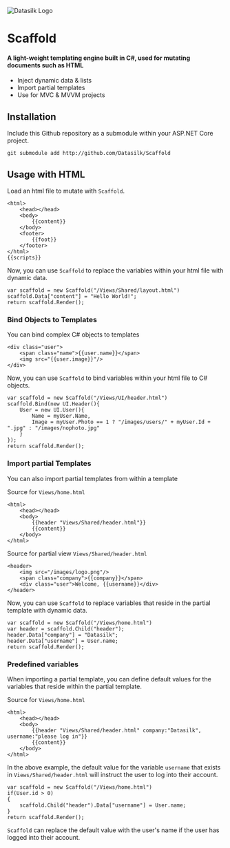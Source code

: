 ![Datasilk Logo](http://www.markentingh.com/projects/datasilk/logo.png)

# Scaffold
#### A light-weight templating engine built in C#, used for mutating documents such as HTML

* Inject dynamic data & lists
* Import partial templates
* Use for MVC & MVVM projects

## Installation
Include this Github repository as a submodule within your ASP.NET Core project.

```
git submodule add http://github.com/Datasilk/Scaffold
```

## Usage with HTML
Load an html file to mutate with `Scaffold`.

```
<html>
    <head></head>
    <body>
        {{content}}
    </body>
    <footer>
        {{foot}}
    </footer>
</html>
{{scripts}}
```

Now, you can use `Scaffold` to replace the variables within your html file with dynamic data.

```
var scaffold = new Scaffold("/Views/Shared/layout.html")
scaffold.Data["content"] = "Hello World!";
return scaffold.Render();
```

### Bind Objects to Templates
You can bind complex C# objects to templates

```
<div class="user">
	<span class="name">{{user.name}}</span>
	<img src="{{user.image}}"/>
</div>
```

Now, you can use `Scaffold` to bind variables within your html file to C# objects.

```
var scaffold = new Scaffold("/Views/UI/header.html")
scaffold.Bind(new UI.Header(){
	User = new UI.User(){
		Name = myUser.Name,
		Image = myUser.Photo == 1 ? "/images/users/" + myUser.Id + ".jpg" : "/images/nophoto.jpg"
	}
});
return scaffold.Render();
```

### Import partial Templates

You can also import partial templates from within a template

Source for `Views/home.html`
```
<html>
	<head></head>
	<body>
		{{header "Views/Shared/header.html"}}
		{{content}}
	</body>
</html>
```

Source for partial view `Views/Shared/header.html`

```
<header>
	<img src="/images/logo.png"/>
	<span class="company">{{company}}</span>
	<div class="user">Welcome, {{username}}</div>
</header>
```

Now, you can use `Scaffold` to replace variables that reside in the partial template with dynamic data.

```
var scaffold = new Scaffold("/Views/home.html")
var header = scaffold.Child("header");
header.Data["company"] = "Datasilk";
header.Data["username"] = User.name;
return scaffold.Render();
```


### Predefined variables
When importing a partial template, you can define default values for the variables that reside within the partial template.

Source for `Views/home.html`
```
<html>
	<head></head>
	<body>
		{{header "Views/Shared/header.html" company:"Datasilk", username:"please log in"}}
		{{content}}
	</body>
</html>
```

In the above example, the default value for the variable `username` that exists in `Views/Shared/header.html` will instruct the user to log into their account. 

```
var scaffold = new Scaffold("/Views/home.html")
if(User.id > 0)
{
	scaffold.Child("header").Data["username"] = User.name;
}
return scaffold.Render();
```

`Scaffold` can replace the default value with the user's name if the user has logged into their account.

